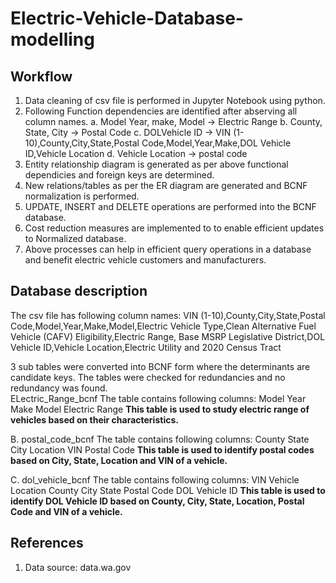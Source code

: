# Electric-Vehicle-Database-modelling

## Workflow

1. Data cleaning of csv file is performed in Jupyter Notebook using python.
2. Following Function dependencies are identified after abserving all column names.
  a. Model Year, make, Model -> Electric Range
  b. County, State, City -> Postal Code
  c. DOLVehicle ID -> VIN (1-10),County,City,State,Postal Code,Model,Year,Make,DOL Vehicle ID,Vehicle Location
  d. Vehicle Location -> postal code
3. Entity relationship diagram is generated as per above functional dependicies and foreign keys are determined.
4. New relations/tables as per the ER diagram are generated and BCNF normalization is performed.
5. UPDATE, INSERT and DELETE operations are performed into the BCNF database.
6. Cost reduction measures are implemented to to enable efficient updates to Normalized database.
7. Above processes can help in efficient query operations in a database and benefit electric vehicle customers and manufacturers.
    

## Database description
The csv file has following column names:
VIN (1-10),County,City,State,Postal Code,Model,Year,Make,Model,Electric Vehicle Type,Clean Alternative Fuel Vehicle (CAFV) Eligibility,Electric Range,	Base MSRP	Legislative District,DOL Vehicle ID,Vehicle Location,Electric Utility and 2020 Census Tract

3 sub tables were converted into BCNF form where the determinants are candidate keys. The tables were checked for redundancies and no redundancy was found.		
ELectric_Range_bcnf
 The table contains following columns:
Model Year
Make
Model
Electric Range
**This table is used to study electric range of vehicles based on their characteristics.**
	
B.  postal_code_bcnf
The table contains following columns:
County
State
City
Location
VIN
Postal Code
**This table is used to identify postal codes based on City, State, Location and VIN of a vehicle.**

C.  dol_vehicle_bcnf
The table contains following columns:
VIN
Vehicle Location
County
City
State
Postal Code
DOL Vehicle ID
**This table is used to identify DOL Vehicle ID based on County, City, State, Location, Postal Code and VIN of a vehicle.**

## References
1. Data source: data.wa.gov
